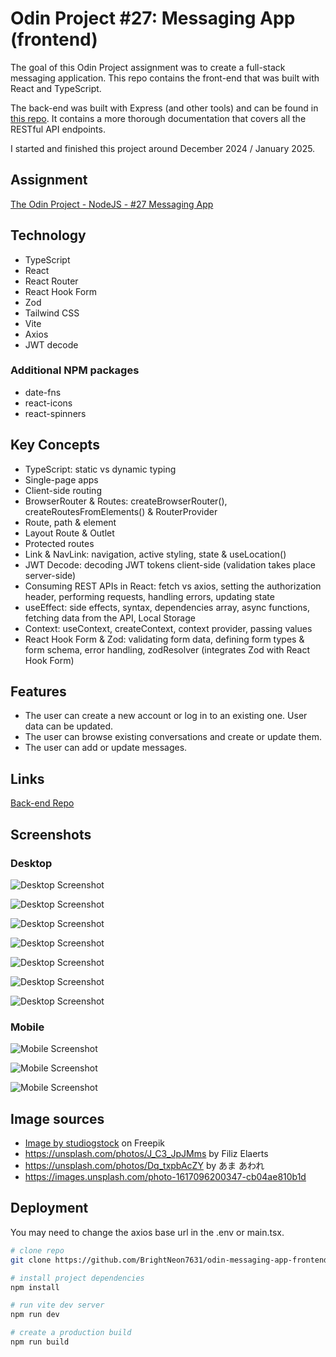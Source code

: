 # Odin Project #27: Messaging App (frontend)

The goal of this Odin Project assignment was to create a full-stack messaging application. This repo contains the front-end that was built with React and TypeScript.

The back-end was built with Express (and other tools) and can be found in [this repo](https://github.com/BrightNeon7631/odin-messaging-app-backend). It contains a more thorough documentation that covers all the RESTful API endpoints.

I started and finished this project around December 2024 / January 2025.

## Assignment

[The Odin Project - NodeJS - #27 Messaging App](https://www.theodinproject.com/lessons/nodejs-messaging-app)

## Technology

- TypeScript
- React
- React Router
- React Hook Form
- Zod
- Tailwind CSS
- Vite
- Axios
- JWT decode

### Additional NPM packages
- date-fns
- react-icons
- react-spinners

## Key Concepts

- TypeScript: static vs dynamic typing
- Single-page apps
- Client-side routing
- BrowserRouter & Routes: createBrowserRouter(), createRoutesFromElements() & RouterProvider
- Route, path & element
- Layout Route & Outlet
- Protected routes
- Link & NavLink: navigation, active styling, state & useLocation()
- JWT Decode: decoding JWT tokens client-side (validation takes place server-side)
- Consuming REST APIs in React: fetch vs axios, setting the authorization header, performing requests, handling errors, updating state
- useEffect: side effects, syntax, dependencies array, async functions, fetching data from the API, Local Storage
- Context: useContext, createContext, context provider, passing values
- React Hook Form & Zod: validating form data, defining form types & form schema, error handling, zodResolver (integrates Zod with React Hook Form)

## Features

- The user can create a new account or log in to an existing one. User data can be updated.
- The user can browse existing conversations and create or update them.
- The user can add or update messages. 

## Links

[Back-end Repo](https://github.com/BrightNeon7631/odin-messaging-app-backend)

## Screenshots

### Desktop

![Desktop Screenshot](screenshots/desktop1.png)

![Desktop Screenshot](screenshots/desktop2.png)

![Desktop Screenshot](screenshots/desktop3.gif)

![Desktop Screenshot](screenshots/desktop4.gif)

![Desktop Screenshot](screenshots/desktop5.gif)

![Desktop Screenshot](screenshots/desktop6.gif)

![Desktop Screenshot](screenshots/desktop7.png)

### Mobile

![Mobile Screenshot](screenshots/mobile1.gif)

![Mobile Screenshot](screenshots/mobile2.png)

![Mobile Screenshot](screenshots/mobile3.png)

## Image sources

- <a href="https://www.freepik.com/free-vector/businessman-character-avatar-isolated_6769264.htm">Image by studiogstock</a> on Freepik
- https://unsplash.com/photos/J_C3_JpJMms by Filiz Elaerts
- https://unsplash.com/photos/Dq_txpbAcZY by あま あわれ
- https://images.unsplash.com/photo-1617096200347-cb04ae810b1d

## Deployment

You may need to change the axios base url in the .env or main.tsx.

```bash
# clone repo
git clone https://github.com/BrightNeon7631/odin-messaging-app-frontend.git

# install project dependencies
npm install

# run vite dev server
npm run dev

# create a production build
npm run build
```